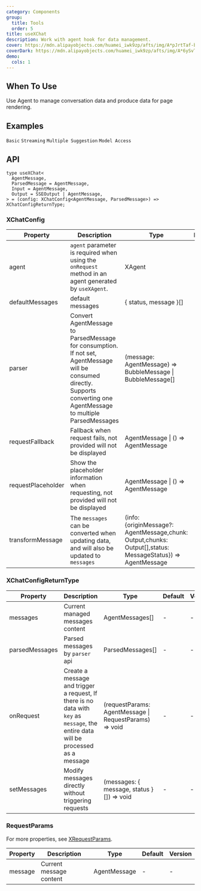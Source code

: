 ```yaml
---
category: Components
group:
  title: Tools
  order: 5
title: useXChat
description: Work with agent hook for data management.
cover: https://mdn.alipayobjects.com/huamei_iwk9zp/afts/img/A*pJrtTaf-bWAAAAAAAAAAAAAADgCCAQ/original
coverDark: https://mdn.alipayobjects.com/huamei_iwk9zp/afts/img/A*6ySvTqb7XhkAAAAAAAAAAAAADgCCAQ/original
demo:
  cols: 1
---
```


## When To Use

Use Agent to manage conversation data and produce data for page rendering.

## Examples

<!-- prettier-ignore -->
<code src="./demo/basic.tsx">Basic</code>
<code src="./demo/stream.tsx">Streaming</code>
<code src="./demo/suggestions.tsx">Multiple Suggestion</code>
<code src="./demo/model.tsx">Model Access</code>

## API

```tsx | pure
type useXChat<
  AgentMessage,
  ParsedMessage = AgentMessage,
  Input = AgentMessage,
  Output = SSEOutput | AgentMessage,
> = (config: XChatConfig<AgentMessage, ParsedMessage>) => XChatConfigReturnType;
```

### XChatConfig

<!-- prettier-ignore -->
| Property | Description | Type | Default | Version |
| --- | --- | --- | --- | --- |
| agent | `agent` parameter is required when using the `onRequest` method in an agent generated by `useXAgent`. | XAgent | - | - |
| defaultMessages | default messages | { status, message }[] | - | - |
| parser | Convert AgentMessage to ParsedMessage for consumption. If not set, AgentMessage will be consumed directly. Supports converting one AgentMessage to multiple ParsedMessages | (message: AgentMessage) => BubbleMessage \| BubbleMessage[] | - | - |
| requestFallback | Fallback when request fails, not provided will not be displayed | AgentMessage \| () => AgentMessage | - | - |
| requestPlaceholder | Show the placeholder information when requesting, not provided will not be displayed | AgentMessage \| () => AgentMessage | - | - |
| transformMessage | The `messages` can be converted when updating data, and will also be updated to `messages` |  (info: {originMessage?: AgentMessage,chunk: Output,chunks: Output[],status: MessageStatus}) => AgentMessage|-|-| | transformStream | Optional transform function for processing stream data | `XStreamOptions<Output>['transformStream']` | - | - | - | resolveAbortController | `AbortController`,used to control the stream state | (abortController: AbortController) => void | - | - |

### XChatConfigReturnType

| Property | Description | Type | Default | Version |
| --- | --- | --- | --- | --- |
| messages | Current managed messages content | AgentMessages[] | - | - |
| parsedMessages | Parsed messages by `parser` api | ParsedMessages[] | - | - |
| onRequest | Create a message and trigger a request, If there is no data with `key` as` message`, the entire data will be processed as a message | (requestParams: AgentMessage \| RequestParams) => void | - | - |
| setMessages | Modify messages directly without triggering requests | (messages: { message, status }[]) => void | - | - |

### RequestParams

For more properties, see [XRequestParams](https://x.ant.design/components/x-request#xrequestparams).

| Property | Description             | Type         | Default | Version |
| -------- | ----------------------- | ------------ | ------- | ------- |
| message  | Current message content | AgentMessage | -       | -       |
